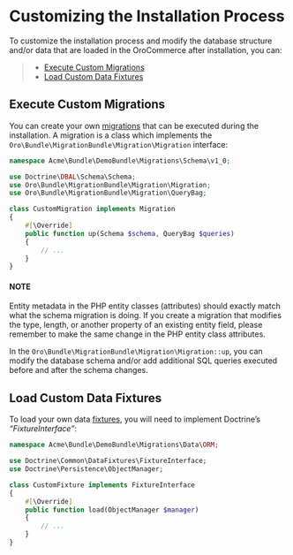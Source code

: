 <a id="customize-install"></a>

# Customizing the Installation Process

To customize the installation process and modify the database structure and/or data that are loaded in the OroCommerce after installation, you can:

> * [Execute Custom Migrations](#execute-custom-migrations)
> * [Load Custom Data Fixtures](#load-custom-data-fixtures)

<a id="customize-install-execute-custom-migrations"></a>

## Execute Custom Migrations

You can create your own [migrations](../../entities/migration.md#backend-entities-migrations) that can be executed during the installation.
A migration is a class which implements the `Oro\Bundle\MigrationBundle\Migration\Migration` interface:

```php
namespace Acme\Bundle\DemoBundle\Migrations\Schema\v1_0;

use Doctrine\DBAL\Schema\Schema;
use Oro\Bundle\MigrationBundle\Migration\Migration;
use Oro\Bundle\MigrationBundle\Migration\QueryBag;

class CustomMigration implements Migration
{
    #[\Override]
    public function up(Schema $schema, QueryBag $queries)
    {
        // ...
    }
}
```

#### NOTE
Entity metadata in the PHP entity classes (attributes) should exactly match what the schema migration is doing. If you create a migration that modifies the type, length, or another property of an existing entity field, please remember to make the same change in the PHP entity class attributes.

In the `Oro\Bundle\MigrationBundle\Migration\Migration::up`, you can modify the database schema and/or add additional SQL queries executed before and after the schema changes.

<a id="load-custom-data-fixtures"></a>

## Load Custom Data Fixtures

To load your own data [fixtures](../../entities/fixtures.md#backend-entities-fixtures), you will need to implement Doctrine’s  *“FixtureInterface”*:

```php
namespace Acme\Bundle\DemoBundle\Migrations\Data\ORM;

use Doctrine\Common\DataFixtures\FixtureInterface;
use Doctrine\Persistence\ObjectManager;

class CustomFixture implements FixtureInterface
{
    #[\Override]
    public function load(ObjectManager $manager)
    {
        // ...
    }
}
```

<!-- Frontend -->
